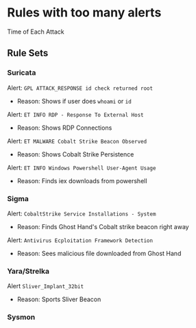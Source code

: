 # Rules with too many alerts

Time of Each Attack



## Rule Sets

### Suricata

Alert: `GPL ATTACK_RESPONSE id check returned root`

- Reason: Shows if user does `whoami` or `id`

Alert: `ET INFO RDP - Response To External Host`

- Reason: Shows RDP Connections

Alert: `ET MALWARE Cobalt Strike Beacon Observed`

- Reason: Shows Cobalt Strike Persistence

Alert: `ET INFO Windows Powershell User-Agent Usage`

- Reason: Finds iex downloads from powershell

### Sigma

Alert: `CobaltStrike Service Installations - System`

- Reason: Finds Ghost Hand's Cobalt strike beacon right away

Alert: `Antivirus Ecploitation Framework Detection`

- Reason: Sees malicious file downloaded from Ghost Hand

### Yara/Strelka

Alert `Sliver_Implant_32bit`

- Reason: Sports Sliver Beacon

### Sysmon

